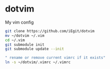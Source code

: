 dotvim
======
My vim config

```sh
git clone https://github.com/iEgit/dotvim
mv ~/dotvim ~/.vim
cd ~/.vim
git submodule init
git submodule update --init

" rename or remove current vimrc if it exists"
ln -s ~/dotvim/.vimrc ~/.vimrc
```
